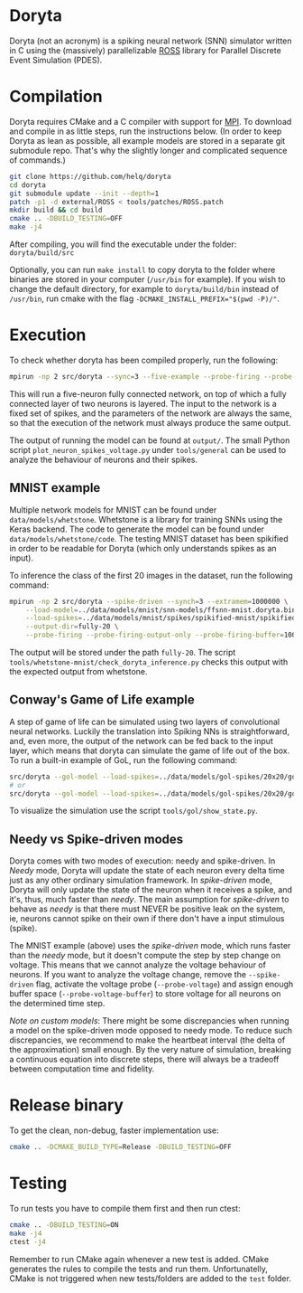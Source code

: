 # Doryta

Doryta (not an acronym) is a spiking neural network (SNN) simulator written in C using the
(massively) parallelizable [ROSS][] library for Parallel Discrete Event Simulation (PDES).

[ROSS]: https://github.com/ROSS-org/ROSS

# Compilation

Doryta requires CMake and a C compiler with support for [MPI][]. To download and compile
in as little steps, run the instructions below. (In order to keep Doryta as lean as
possible, all example models are stored in a separate git submodule repo. That's why the
slightly longer and complicated sequence of commands.)

[MPI]: https://www.mpich.org/

```bash
git clone https://github.com/helq/doryta
cd doryta
git submodule update --init --depth=1
patch -p1 -d external/ROSS < tools/patches/ROSS.patch
mkdir build && cd build
cmake .. -DBUILD_TESTING=OFF
make -j4
```

After compiling, you will find the executable under the folder: `doryta/build/src`

Optionally, you can run `make install` to copy doryta to the folder where binaries are
stored in your computer (`/usr/bin` for example). If you wish to change the default
directory, for example to `doryta/build/bin` instead of `/usr/bin`, run cmake with the
flag `-DCMAKE_INSTALL_PREFIX="$(pwd -P)/"`.

# Execution

To check whether doryta has been compiled properly, run the following:

```bash
mpirun -np 2 src/doryta --sync=3 --five-example --probe-firing --probe-voltage --end=1
```

This will run a five-neuron fully connected network, on top of which a fully connected
layer of two neurons is layered. The input to the network is a fixed set of spikes, and
the parameters of the network are always the same, so that the execution of the network
must always produce the same output.

The output of running the model can be found at `output/`. The small Python script
`plot_neuron_spikes_voltage.py` under `tools/general` can be used to analyze the behaviour
of neurons and their spikes.


## MNIST example

Multiple network models for MNIST can be found under `data/models/whetstone`. Whetstone is
a library for training SNNs using the Keras backend. The code to generate the model can be
found under `data/models/whetstone/code`. The testing MNIST dataset has been spikified in
order to be readable for Doryta (which only understands spikes as an input).

To inference the class of the first 20 images in the dataset, run the following command:

```bash
mpirun -np 2 src/doryta --spike-driven --synch=3 --extramem=1000000 \
    --load-model=../data/models/mnist/snn-models/ffsnn-mnist.doryta.bin \
    --load-spikes=../data/models/mnist/spikes/spikified-mnist/spikified-images-all.bin \
    --output-dir=fully-20 \
    --probe-firing --probe-firing-output-only --probe-firing-buffer=100000 --end=19.5
```

The output will be stored under the path `fully-20`. The script
`tools/whetstone-mnist/check_doryta_inference.py` checks this output with the expected
output from whetstone.

## Conway's Game of Life example

A step of game of life can be simulated using two layers of convolutional neural networks.
Luckily the translation into Spiking NNs is straightforward, and, even more, the output of
the network can be fed back to the input layer, which means that doryta can simulate the
game of life out of the box. To run a built-in example of GoL, run the following
command:

```bash
src/doryta --gol-model --load-spikes=../data/models/gol-spikes/20x20/gol-blinker.bin --probe-firing --spike-driven --end=10.5
# or
src/doryta --gol-model --load-spikes=../data/models/gol-spikes/20x20/gol-glider.bin --probe-firing --spike-driven --end=40.5
```

To visualize the simulation use the script `tools/gol/show_state.py`.

## Needy vs Spike-driven modes

Doryta comes with two modes of execution: needy and spike-driven. In _Needy_ mode, Doryta
will update the state of each neuron every delta time just as any other ordinary
simulation framework. In _spike-driven_ mode, Doryta will only update the state of the
neuron when it receives a spike, and it's, thus, much faster than _needy_. The main
assumption for _spike-driven_ to behave as _needy_ is that there must NEVER be positive
leak on the system, ie, neurons cannot spike on their own if there don't have a input
stimulous (spike).

The MNIST example (above) uses the _spike-driven_ mode, which runs faster than the _needy_
mode, but it doesn't compute the step by step change on voltage. This means that we cannot
analyze the voltage behaviour of neurons. If you want to analyze the voltage change,
remove the `--spike-driven` flag, activate the voltage probe (`--probe-voltage`) and
assign enough buffer space (`--probe-voltage-buffer`) to store voltage for all neurons on
the determined time step.

_Note on custom models_: There might be some discrepancies when running a model on the
spike-driven mode opposed to needy mode. To reduce such discrepancies, we recommend to
make the heartbeat interval (the delta of the approximation) small enough. By the very
nature of simulation, breaking a continuous equation into discrete steps, there will
always be a tradeoff between computation time and fidelity.

# Release binary

To get the clean, non-debug, faster implementation use:

```bash
cmake .. -DCMAKE_BUILD_TYPE=Release -DBUILD_TESTING=OFF
```

# Testing

To run tests you have to compile them first and then run ctest:

```bash
cmake .. -DBUILD_TESTING=ON
make -j4
ctest -j4
```

Remember to run CMake again whenever a new test is added. CMake generates the rules to
compile the tests and run them. Unfortunatelly, CMake is not triggered when new
tests/folders are added to the `test` folder.

